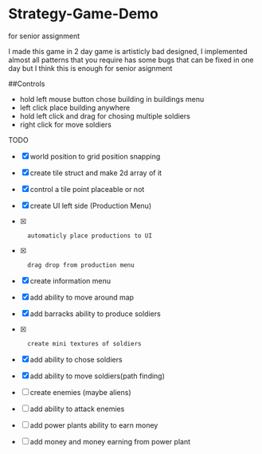 # Strategy-Game-Demo
 for senior assignment
 
 I made this game in 2 day game is artisticly bad designed, I implemented almost all patterns that you require
 has some bugs that can be fixed in one day but I think this is enough for senior asignment
 
 ##Controls
 - hold left mouse button chose building in buildings menu
 - left click place building anywhere
 - hold left click and drag for chosing multiple soldiers
 - right click for move soldiers

TODO
- [x]  world position to grid position snapping
- [x]  create tile struct and make 2d array of it
- [x]  control a tile point placeable or not

- [x]  	create UI left side (Production Menu)
- [x] 		automaticly place productions to UI
- [x] 		drag drop from production menu

- [x]  create information menu
- [x]  add ability to move around map
- [x]  add barracks ability to produce soldiers
- [x] 		create mini textures of soldiers

- [x]  add ability to chose soldiers
- [x]  add ability to move soldiers(path finding)

- [ ] create enemies (maybe aliens)
- [ ] add ability to attack enemies

- [ ] add power plants ability to earn money
- [ ] add money and money earning from power plant
